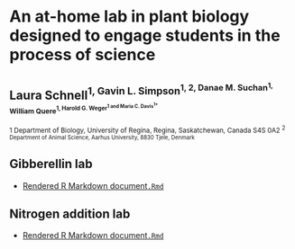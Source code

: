 # An at-home lab in plant biology designed to engage students in the process of science

## Laura Schnell<sup>1</sub>, Gavin L. Simpson<sup>1, 2</sub>, Danae M. Suchan<sup>1</sub>, William Quere<sup>1</sub>, Harold G. Weger<sup>1</sub> and Maria C. Davis<sup>1*</sub>

<sup>1</sub> Department of Biology, University of Regina, Regina, Saskatchewan, Canada S4S 0A2
<sup>2</sub> Department of Animal Science, Aarhus University, 8830 Tjele, Denmark

## Gibberellin lab

* [Rendered R Markdown document`.Rmd`](gibberellin-lab/index.html)

## Nitrogen addition lab

* [Rendered R Markdown document`.Rmd`](nitrogen-addition-lab/index.html)

